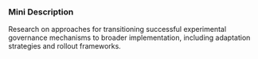 ### Mini Description

Research on approaches for transitioning successful experimental governance mechanisms to broader implementation, including adaptation strategies and rollout frameworks.

